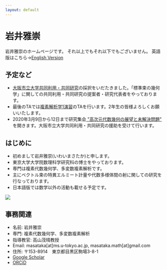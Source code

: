 ```yaml
---
layout: default
---
```




# **岩井雅崇**
岩井雅崇のホームページです。
それ以上でもそれ以下でもございません。
英語版はこちら→[English Version](https://masataka123.github.io/blog3_e/)

## **予定など**
- [大阪市立大学共同利用・共同研究](https://www.sci.osaka-cu.ac.jp/OCAMI/joint/joint-usage.html)の採択をいだたきました。「標準束の幾何学」に関しての共同利用・共同研究の提案者・研究代表者をやっております。 
- 最後のTAでは[複素解析学1演習](https://sites.google.com/site/mathhirachi/courses-2019/complex1-2019)のTAを行います。2年生の皆様よろしくお願いいたします。
- 2020年3月9日から12日まで研究集会[ "高次元代数幾何の展望と未解決問題" ](http://ktakayuki.github.io/conf2019_2/phdagop.html)を開きます。大阪市立大学共同利用・共同研究の援助を受けて行います。


## **はじめに**
- 初めまして岩井雅崇(いわいまさたか)と申します。
- 東京大学大学院数理科学研究科の博士をやっております。
- 専門は複素代数幾何学、多変数複素解析です。
- 主にベクトル束の特異エルミート計量や代数多様体間の射に関しての研究を行なっております。
- 日本語版では数学以外の活動も載せる予定です。

![](https://masataka123.github.io/blog3/picture/1.jpg )

## **事務関連**
- 名前: 岩井雅崇
- 専門: 複素代数幾何学、多変数複素解析
- 指導教官: 高山茂晴教授
- Email: masataka[at]ms.u-tokyo.ac.jp, masataka.math[at]gmail.com
- 住所: 〒153-8914　東京都目黒区駒場3-8-1
- [Google Scholar](https://scholar.google.com/citations?hl=ja&user=ZTKnR6QAAAAJ)
- [ORCiD](https://orcid.org/0000-0002-0273-0360)




